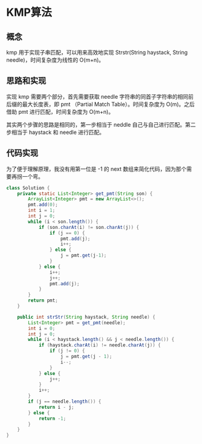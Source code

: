 # KMP算法

## 概念

kmp 用于实现子串匹配，可以用来高效地实现 Strstr(String haystack, String needle)，时间复杂度为线性的 O(m+n)。

## 思路和实现

实现 kmp 需要两个部分，首先需要获取 needle 字符串的同首子字符串的相同前后缀的最大长度表，即 pmt （Partial Match Table）。时间复杂度为 O(m)。之后借助 pmt 进行匹配，时间复杂度为 O(m+n)。

其实两个步骤的思路是相同的，第一步相当于 neddle 自己与自己进行匹配。第二步相当于 haystack 和 needle 进行匹配。

## 代码实现

为了便于理解原理，我没有用第一位是 -1 的 next 数组来简化代码，因为那个需要再拐一个弯。

```java
class Solution {
    private static List<Integer> get_pmt(String son) {
        ArrayList<Integer> pmt = new ArrayList<>();
        pmt.add(0);
        int i = 1;
        int j = 0;
        while (i < son.length()) {
            if (son.charAt(i) != son.charAt(j)) {
                if (j == 0) {
                    pmt.add(j);
                    i++;
                } else {
                    j = pmt.get(j-1);
                }
            } else {
                i++;
                j++;
                pmt.add(j);
            }
        }
        return pmt;
    }

    public int strStr(String haystack, String needle) {
        List<Integer> pmt = get_pmt(needle);
        int i = 0;
        int j = 0;
        while (i < haystack.length() && j < needle.length()) {
            if (haystack.charAt(i) != needle.charAt(j)) {
                if (j != 0) {
                    j = pmt.get(j - 1);
                    i--;
                }
            } else {
                j++;
            }
            i++;
        }
        if (j == needle.length()) {
            return i - j;
        } else {
            return -1;
        }
    }
}
```